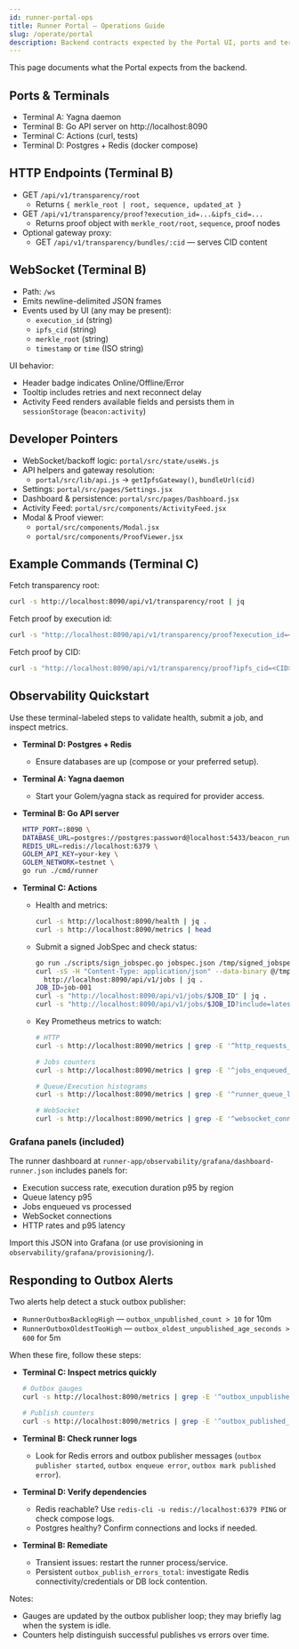 ```yaml
---
id: runner-portal-ops
title: Runner Portal — Operations Guide
slug: /operate/portal
description: Backend contracts expected by the Portal UI, ports and terminals, and WebSocket event schema.
---
```


This page documents what the Portal expects from the backend.

## Ports & Terminals

- Terminal A: Yagna daemon
- Terminal B: Go API server on http://localhost:8090
- Terminal C: Actions (curl, tests)
- Terminal D: Postgres + Redis (docker compose)

## HTTP Endpoints (Terminal B)

- GET `/api/v1/transparency/root`
  - Returns `{ merkle_root | root, sequence, updated_at }`
- GET `/api/v1/transparency/proof?execution_id=...&ipfs_cid=...`
  - Returns proof object with `merkle_root/root`, `sequence`, proof nodes
- Optional gateway proxy:
  - GET `/api/v1/transparency/bundles/:cid` — serves CID content

## WebSocket (Terminal B)

- Path: `/ws`
- Emits newline-delimited JSON frames
- Events used by UI (any may be present):
  - `execution_id` (string)
  - `ipfs_cid` (string)
  - `merkle_root` (string)
  - `timestamp` or `time` (ISO string)

UI behavior:
- Header badge indicates Online/Offline/Error
- Tooltip includes retries and next reconnect delay
- Activity Feed renders available fields and persists them in `sessionStorage` (`beacon:activity`)

## Developer Pointers

- WebSocket/backoff logic: `portal/src/state/useWs.js`
- API helpers and gateway resolution:
  - `portal/src/lib/api.js` → `getIpfsGateway()`, `bundleUrl(cid)`
- Settings: `portal/src/pages/Settings.jsx`
- Dashboard & persistence: `portal/src/pages/Dashboard.jsx`
- Activity Feed: `portal/src/components/ActivityFeed.jsx`
- Modal & Proof viewer:
  - `portal/src/components/Modal.jsx`
  - `portal/src/components/ProofViewer.jsx`

## Example Commands (Terminal C)

Fetch transparency root:
```bash
curl -s http://localhost:8090/api/v1/transparency/root | jq
```

Fetch proof by execution id:
```bash
curl -s "http://localhost:8090/api/v1/transparency/proof?execution_id=<EXEC_ID>" | jq
```

Fetch proof by CID:
```bash
curl -s "http://localhost:8090/api/v1/transparency/proof?ipfs_cid=<CID>" | jq
```

## Observability Quickstart

Use these terminal-labeled steps to validate health, submit a job, and inspect metrics.

- __Terminal D: Postgres + Redis__
  - Ensure databases are up (compose or your preferred setup).

- __Terminal A: Yagna daemon__
  - Start your Golem/yagna stack as required for provider access.

- __Terminal B: Go API server__
  ```bash
  HTTP_PORT=:8090 \
  DATABASE_URL=postgres://postgres:password@localhost:5433/beacon_runner?sslmode=disable \
  REDIS_URL=redis://localhost:6379 \
  GOLEM_API_KEY=your-key \
  GOLEM_NETWORK=testnet \
  go run ./cmd/runner
  ```

- __Terminal C: Actions__
  - Health and metrics:
    ```bash
    curl -s http://localhost:8090/health | jq .
    curl -s http://localhost:8090/metrics | head
    ```
  - Submit a signed JobSpec and check status:
    ```bash
    go run ./scripts/sign_jobspec.go jobspec.json /tmp/signed_jobspec.json
    curl -sS -H "Content-Type: application/json" --data-binary @/tmp/signed_jobspec.json \
      http://localhost:8090/api/v1/jobs | jq .
    JOB_ID=job-001
    curl -s "http://localhost:8090/api/v1/jobs/$JOB_ID" | jq .
    curl -s "http://localhost:8090/api/v1/jobs/$JOB_ID?include=latest" | jq .
    ```
  - Key Prometheus metrics to watch:
    ```bash
    # HTTP
    curl -s http://localhost:8090/metrics | grep -E '^http_requests_total|^http_request_duration_seconds'

    # Jobs counters
    curl -s http://localhost:8090/metrics | grep -E '^jobs_enqueued_total|^jobs_processed_total|^jobs_failed_total'

    # Queue/Execution histograms
    curl -s http://localhost:8090/metrics | grep -E '^runner_queue_latency_seconds|^runner_execution_duration_seconds'

    # WebSocket
    curl -s http://localhost:8090/metrics | grep -E '^websocket_connections|^websocket_messages_'
    ```

### Grafana panels (included)

The runner dashboard at `runner-app/observability/grafana/dashboard-runner.json` includes panels for:
- Execution success rate, execution duration p95 by region
- Queue latency p95
- Jobs enqueued vs processed
- WebSocket connections
- HTTP rates and p95 latency

Import this JSON into Grafana (or use provisioning in `observability/grafana/provisioning/`).

## Responding to Outbox Alerts

Two alerts help detect a stuck outbox publisher:

- `RunnerOutboxBacklogHigh` — `outbox_unpublished_count > 10` for 10m
- `RunnerOutboxOldestTooHigh` — `outbox_oldest_unpublished_age_seconds > 600` for 5m

When these fire, follow these steps:

- __Terminal C: Inspect metrics quickly__
  ```bash
  # Outbox gauges
  curl -s http://localhost:8090/metrics | grep -E '^outbox_unpublished_count|^outbox_oldest_unpublished_age_seconds'

  # Publish counters
  curl -s http://localhost:8090/metrics | grep -E '^outbox_published_total|^outbox_publish_errors_total'
  ```

- __Terminal B: Check runner logs__
  - Look for Redis errors and outbox publisher messages (`outbox publisher started`, `outbox enqueue error`, `outbox mark published error`).

- __Terminal D: Verify dependencies__
  - Redis reachable? Use `redis-cli -u redis://localhost:6379 PING` or check compose logs.
  - Postgres healthy? Confirm connections and locks if needed.

- __Terminal B: Remediate__
  - Transient issues: restart the runner process/service.
  - Persistent `outbox_publish_errors_total`: investigate Redis connectivity/credentials or DB lock contention.

Notes:
- Gauges are updated by the outbox publisher loop; they may briefly lag when the system is idle.
- Counters help distinguish successful publishes vs errors over time.

